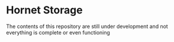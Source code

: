 # Hornet Storage

The contents of this repository are still under development and not everything is complete or even functioning